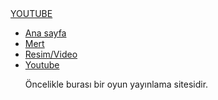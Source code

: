 
<html lang="tr">
<head>
    <meta charset="UTF-8">
    <meta http-equiv="X-UA-Compatible" content="IE=edge">
    <meta name="viewport" content="width=device-width, initial-scale=1.0">
    <title>ROCK REİS</title>
    <link rel="stylesheet" href="style2.css">
</head>
<body>
  <div class="container">
      <div class="navbar">
          <div class="logo">
              <a href="#">YOUTUBE</a>
          </div>
          <uL>
              <li><a href="index">Ana sayfa</a></li>
              <li><a href="#">Mert</a></li>
              <li><a href="#">Resim/Video</a></li>
              <li><a href="index2">Youtube</a></li>
              <p>Öncelikle burası bir oyun yayınlama sitesidir.</p>
          </uL>
      </div>
  </div>
    
</body>
</html>
